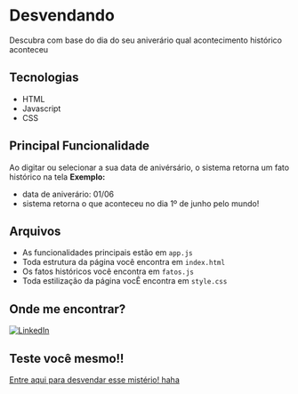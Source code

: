 # Desvendando
Descubra com base do dia do seu aniverário qual acontecimento histórico aconteceu

## Tecnologias
+ HTML
+ Javascript
+ CSS

## Principal Funcionalidade
Ao digitar ou selecionar a sua data de anivérsário, o sistema retorna um fato histórico na tela
<strong>Exemplo:</strong>
+ data de aniverário: 01/06
+ sistema retorna o que aconteceu no dia 1º de junho pelo mundo!
  
## Arquivos
+ As funcionalidades principais estão em `app.js`
+ Toda estrutura da página você encontra em `index.html`
+ Os fatos históricos você encontra em `fatos.js`
+ Toda estilização da página vocÊ encontra em `style.css`

## Onde me encontrar?
[![LinkedIn](https://img.shields.io/badge/LinkedIn-blue?style=flat&logo=linkedin&logoColor=white)](https://www.linkedin.com/in/beatriz-campache-27ba1a287/)

## Teste você mesmo!!
<a href="https://desvendando.vercel.app">Entre aqui para desvendar esse mistério! haha</a> 

